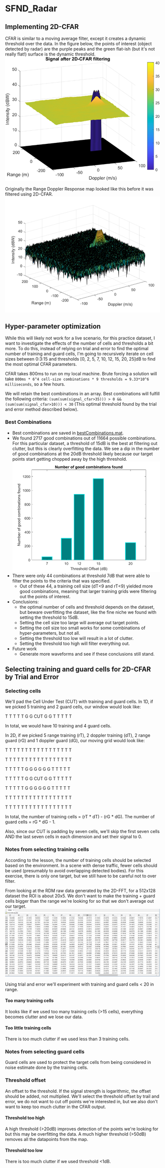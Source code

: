 # SFND_Radar

## Implementing 2D-CFAR

CFAR is similar to a moving average filter, except it creates a dynamic threshold over the data. In the figure below, the points of interest (object detected by radar) are the purple peaks and the green flat-ish (but it's not really flat!) surface is the dynamic threshold.
![Signal after 2D-CFAR filtering](./figures/Signal%20after%202D-CFAR%20filtering.png "Signal after 2D-CFAR filtering")

Originally the Range Doppler Response map looked like this before it was filtered using 2D-CFAR.
![RDMFigure](./figures/RDMFigure.png "RDMFigure")

## Hyper-parameter optimization

While this will likely not work for a live scenario, for this practice dataset, I want to investigate the effects of the number of cells and thresholds a bit more. To do this, instead of relying on trial and error to find the optimal number of training and guard cells, I'm going to recursively iterate on cell sizes between 0:3:15 and thresholds [0, 2, 5, 7, 10, 12, 15, 20, 25]dB to find the most optimal CFAR parameters.

CFAR takes 800ms to run on my local machine. Brute forcing a solution will take `800ms * 6^4 cell-size combinations * 9 thresholds = 9.33*10^6 milliseconds`, so a few hours.

We will retain the best combinations in an array. Best combinations will fulfill the following criteria: `(sum(sum(signal_cfar>35))) > 0 && (sum(sum(signal_cfar>10))) < 30` (This optimal threshold found by the trial and error method described below).

### Best Combinations

- Best combinations are saved in [bestCombinations.mat](./bestCombinations.mat).
- We found 2717 good combinations out of 11664 possible combinations. For this particular dataset, a threshold of 15dB is the best at filtering out clutter, but this is clearly overfitting the data. We see a dip in the number of good combinations at the 20dB threshold likely because our target points start getting chopped away by the high threshold.
    ![Best combinations](./figures/bestCombinationsFigure.png "Best Combinations")
- There were only 44 combinations at threshold 7dB that were able to filter the points to the criteria that was specified.
  - Out of these 44, a training cell size (dT<9 and rT<9) yielded more good combinations, meaning that larger training grids were filtering out the points of interest.
- Conclusions:
  - the optimal number of cells and threshold depends on the dataset, but beware overfitting the dataset, like the fine niche we found with setting the threshold to 15dB.
  - Setting the cell size too large will average out target points.
  - Setting the cell size too small works for some combinations of hyper-parameters, but not all.
  - Setting the threshold too low will result in a lot of clutter.
  - Setting the threshold too high will filter everything out.
- Future work
  - Generate more waveforms and see if these conclusions still stand.

## Selecting training and guard cells for 2D-CFAR by Trial and Error

### Selecting cells

We'll pad the Cell Under Test (CUT) with training and guard cells.
In 1D, if we picked 5 training and 2 guard cells, our window would look like:

T T T T T G G CUT G G T T T T T

In total, we would have 10 training and 4 guard cells.

In 2D, if we picked 5 range training (rT), 2 doppler training (dT), 2 range guard (rG) and 1 doppler guard (dG), our moving grid would look like:

T T T T T T T T T T T T T T T T T

T T T T T T T T T T T T T T T T T

T T T T T G G G G G G T T T T T

T T T T T G G CUT G G T T T T T

T T T T T G G G G G G T T T T T

T T T T T T T T T T T T T T T T T

T T T T T T T T T T T T T T T T T

In total, the number of training cells = (rT * dT) - (rG * dG). The number of guard cells = rG * dG - 1.

Also, since our CUT is padding by seven cells, we'll skip the first seven cells AND the last seven cells in each dimension and set their signal to 0.

### Notes from selecting training cells

According to the lesson, the number of training cells should be selected based on the environment. In a scene with dense traffic, fewer cells should be used (presumably to avoid overlapping detected bodies). For this exercise, there is only one target, but we still have to be careful not to over filter.

From looking at the RDM raw data generated by the 2D-FFT, for a 512x128 dataset the ROI is about 20x5. We don't want to make the training + guard cells bigger than the range we're looking for so that we don't average out our target.
![Raw Data](./figures/RdmRawData.png "Raw Data")

Using trial and error we'll experiment with training and guard cells < 20 in range.

#### Too many training cells

It looks like if we used too many training cells (>15 cells), everything becomes clutter and we lose our data.

#### Too little training cells

There is too much clutter if we used less than 3 training cells.

### Notes from selecting guard cells

Guard cells are used to protect the target cells from being considered in noise estimate done by the training cells.

### Threshold offset

An offset to the threshold. If the signal strength is logarithmic, the offset should be added, not multiplied.
We'll select the threshold offset by trail and error, we do not want to cut off points we're interested in, but we also don't want to keep too much clutter in the CFAR output.


#### Threshold too high

A high threshold (>20dB) improves detection of the points we're looking for but this may be overfitting the data. A much higher threshold (>50dB) removes all the datapoints from the map.

#### Threshold too low

There is too much clutter if we used threshold <1dB.
